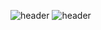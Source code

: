![header](https://capsule-render.vercel.app/api?type=wave&color=auto&height=300&section=header&text=KimSinHeung&fontSize=90)
![header](https://capsule-render.vercel.app/api?text=Hello%World!&fontColor=d6ace6)




